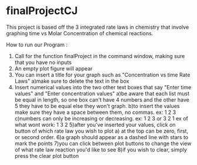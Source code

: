 # finalProjectCJ

This project is based off the 3 integrated rate laws in chemistry that involve graphing 
time vs Molar Concentration of chemical reactions. 

How to run our Program :
1) Call for the function finalProject in the command window, making sure that you have no inputs
2) An empty plot figure will appear
3) You can insert a title for your graph such as "Concentration vs time Rate Laws"
    a)make sure to delete the text in the box
4) Insert numerical values into the two other text boxes that say "Enter time values" and "Enter concentration values"
    a)be aware that each list must be equal in length, so one box can't have 4 numbers and the other have 5
      they have to be equal else they won't graph.
    b)to insert the values make sure they have a space between them, no commas. ex: 1 2 3
    c)numbers can only be increasing or decreasing. ex: 1 2 3 or 3 2 1 ex of what wont work: 1 3 2 
5)after you've inserted your values, click on button of which rate law you wish to plot 
    a) at the top can be zero, first, or second order. 
6)a graph should appear as a dashed line with stars to mark the points
7)you can click between plot buttons to change the view of what rate law reaction you'd like to see
8)if you wish to clear, simply press the clear plot button 